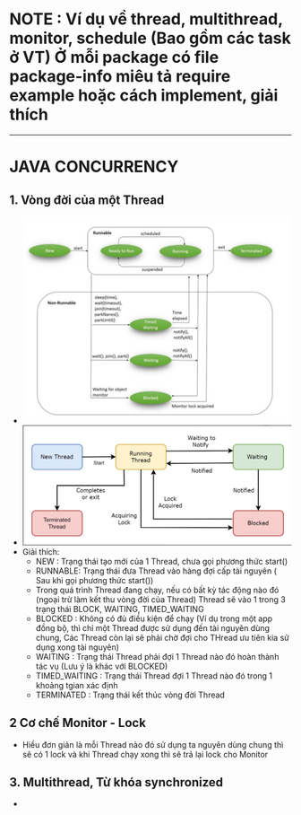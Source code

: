 # NOTE :  Ví dụ về thread, multithread, monitor, schedule (Bao gồm các task ở VT) Ở mỗi package có file package-info miêu tả require example hoặc cách implement, giải thích

------------------------------------------------------------------------------------------------------------------------
# JAVA CONCURRENCY

## 1. Vòng đời của một Thread
- ![img.png](IMG_README/img.png)
- ![2.png](IMG_README/2.png)
-  Giải thích:
   + NEW : Trạng thái tạo mới của 1 Thread, chưa gọi phương thức start()
   + RUNNABLE: Trạng thái đưa Thread vào hàng đợi cấp tài nguyên ( Sau khi gọi phương thức start())
   + Trong quá trình Thread đang chạy, nếu có bất kỳ tác động nào đó (ngoại trừ làm kết thu vòng đời của Thread) Thread sẽ vào 1 trong 3  trạng thái BLOCK, WAITING, TIMED_WAITING
   + BLOCKED : Không có đủ điều kiện để chạy (Ví dụ trong một app đồng bộ, thì chỉ một Thread được sử dụng đến tài nguyên dùng chung, Các Thread còn lại sẽ phải chờ đợi cho THread ưu tiên kia sử dụng xong tài nguyên)
   + WAITING : Trạng thái Thread phải đợi 1 Thread nào đó hoàn thành tác vụ (Lưu ý là khác với BLOCKED)
   + TIMED_WAITING : Trạng thái Thread đợi 1 Thread nào đó trong 1 khoảng tgian xác định
   + TERMINATED : Trạng thái kết thúc vòng đời Thread


## 2 Cơ chế Monitor - Lock
- Hiều đơn giản là mỗi Thread nào đó sử dụng ta nguyên dùng chung thì sẽ có 1 lock và khi Thread chạy xong thì sẽ trả lại lock cho Monitor

## 3. Multithread, Từ khóa synchronized
- 
